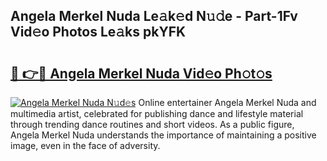 ## Angela Merkel Nuda Le𝚊k𝚎d N𝚞𝚍e - Part-1Fv Vid𝚎o Photos Le𝚊ks pkYFK

# <h2><a href="http://fbdtma.evod.top/?m=Angela+Merkel+Nuda">🔗 👉🔴 Angela Merkel Nuda Vid𝚎o Ph𝚘t𝚘s</a></h2>

[![Angela Merkel Nuda N𝚞d𝚎s](https://i.imgur.com/8V9OHl7.gif)](http://fbdtma.evod.top/?m=Angela+Merkel+Nuda)
Online entertainer Angela Merkel Nuda and multimedia artist, celebrated for publishing dance and lifestyle material through trending dance routines and short videos. As a public figure, Angela Merkel Nuda understands the importance of maintaining a positive image, even in the face of adversity. 
